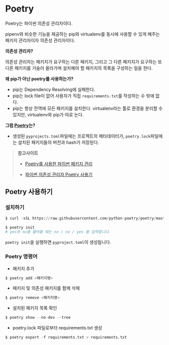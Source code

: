 # Poetry

Poetry는 파이썬 의존성 관리자이다.

pipenv와 비슷한 기능을 제공하는 pip와 virtualenv를 동시에 사용할 수 있게 해주는 패키지 관리자이자 의존성 관리자이다.



**의존성 관리자?**

의존성 관리자는 패키지가 요구하는 다른 패키지, 그리고 그 다른 패키지가 요구하는 또다른 패키지를 거슬러 올라가며 설치해야 할 패키지의 목록을 구성하는 일을 한다.



**왜 pip가 아닌 poetry를 사용하는가?**

- pip는 Dependency Resolving에 실패한다.
- pip는 lock file이 없어 사용자가 직접 `requirements.txt`를 작성하는 수 밖에 없다.
- pip는 항상 전역에 모든 패키지를 설치한다. virtualenv라는 툴로 환경을 분리할 수 있지만, virtualenv와 pip가 따로 논다.



**그럼 [Poetry](https://github.com/sdispater/poetry)는?**

- 생성된 `pyprojects.toml`파일에는 프로젝트의 메타데이터가,  `poetry.lock`파일에는 설치된 패키지들의 버전과 hash가 저장된다.



>  **참고사이트**
>
> - [Poetry를 사용한 파이썬 패키지 관리](https://lhy.kr/python-poetry)
>
> - [파이썬 의존성 관리자 Poetry 사용기](https://spoqa.github.io/2019/08/09/brand-new-python-dependency-manager-poetry.html)



## Poetry 사용하기

### 설치하기

```python
$ curl -sSL https://raw.githubusercontent.com/python-poetry/poetry/master/get-poetry.py | python
```



```python
$ poetry init
# yes와 no를 물어볼 때는 no / no / yes 를 입력합니다.
```

`poetry init`을 실행하면 `pyproject.toml`이 생성됩니다.



### Poetry 명령어

- 패키지 추가

```python
$ poetry add <패키지명>
```

- 패키지 및 의존성 패키지를 함께 삭제

```python
$ poetry remove <패키지명>
```

- 설치된 패키지 목록 확인

```python
$ poetry show --no-dev --tree
```

- poetry.lock 파일로부터 requirements.txt 생성

```python
$ poetry export -f requirements.txt > requirements.txt
```
